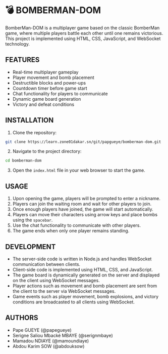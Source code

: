 # 💣 BOMBERMAN-DOM

BomberMan-DOM is a multiplayer game based on the classic BomberMan game, where multiple players battle each other until one remains victorious. This project is implemented using HTML, CSS, JavaScript, and WebSocket technology.

## FEATURES
- Real-time multiplayer gameplay
- Player movement and bomb placement
- Destructible blocks and power-ups
- Countdown timer before game start
- Chat functionality for players to communicate
- Dynamic game board generation
- Victory and defeat conditions

## INSTALLATION
1. Clone the repository:

```bash
git clone https://learn.zone01dakar.sn/git/papgueye/bomberman-dom.git
```

2. Navigate to the project directory:

```bash
cd bomberman-dom
```

3. Open the `index.html` file in your web browser to start the game.

## USAGE
1. Upon opening the game, players will be prompted to enter a nickname.
2. Players can join the waiting room and wait for other players to join.
3. Once enough players have joined, the game will start automatically.
4. Players can move their characters using arrow keys and place bombs using the `spacebar`.
5. Use the chat functionality to communicate with other players.
6. The game ends when only one player remains standing.

## DEVELOPMENT
- The server-side code is written in Node.js and handles WebSocket communication between clients.
- Client-side code is implemented using HTML, CSS, and JavaScript.
- The game board is dynamically generated on the server and displayed on the client using WebSocket messages.
- Player actions such as movement and bomb placement are sent from the client to the server via WebSocket messages.
- Game events such as player movement, bomb explosions, and victory conditions are broadcasted to all clients using WebSocket.

## AUTHORS
+  Pape GUEYE (@papegueye)
+  Serigne Saliou Mbacké MBAYE (@serignmbaye)
+  Mamadou NDIAYE (@mamoundiaye)
+  Abdou Karim SOW (@abdouksow)